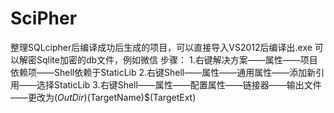 # SciPher
整理SQLcipher后编译成功后生成的项目，可以直接导入VS2012后编译出.exe
可以解密Sqlite加密的db文件，例如微信
步骤：
1.右键解决方案——属性——项目依赖项——Shell依赖于StaticLib
2.右键Shell——属性——通用属性——添加新引用——选择StaticLib
3.右键Shell——属性——配置属性——链接器——输出文件——更改为$(OutDir)$(TargetName)$(TargetExt)

